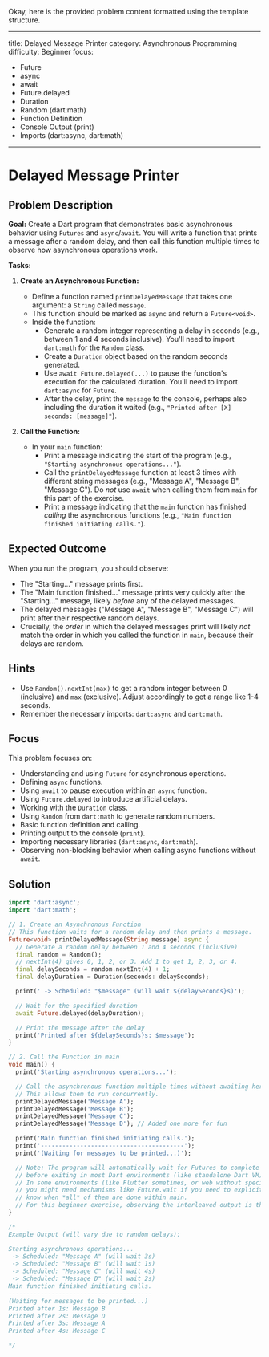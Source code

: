 Okay, here is the provided problem content formatted using the template structure.

---
title: Delayed Message Printer
category: Asynchronous Programming
difficulty: Beginner
focus:
  - Future
  - async
  - await
  - Future.delayed
  - Duration
  - Random (dart:math)
  - Function Definition
  - Console Output (print)
  - Imports (dart:async, dart:math)
---

# Delayed Message Printer

## Problem Description

**Goal:** Create a Dart program that demonstrates basic asynchronous behavior using `Futures` and `async`/`await`. You will write a function that prints a message after a random delay, and then call this function multiple times to observe how asynchronous operations work.

**Tasks:**

1.  **Create an Asynchronous Function:**
    *   Define a function named `printDelayedMessage` that takes one argument: a `String` called `message`.
    *   This function should be marked as `async` and return a `Future<void>`.
    *   Inside the function:
        *   Generate a random integer representing a delay in seconds (e.g., between 1 and 4 seconds inclusive). You'll need to import `dart:math` for the `Random` class.
        *   Create a `Duration` object based on the random seconds generated.
        *   Use `await Future.delayed(...)` to pause the function's execution for the calculated duration. You'll need to import `dart:async` for `Future`.
        *   After the delay, print the `message` to the console, perhaps also including the duration it waited (e.g., `"Printed after [X] seconds: [message]"`).

2.  **Call the Function:**
    *   In your `main` function:
        *   Print a message indicating the start of the program (e.g., `"Starting asynchronous operations..."`).
        *   Call the `printDelayedMessage` function at least 3 times with different string messages (e.g., "Message A", "Message B", "Message C"). Do *not* use `await` when calling them from `main` for this part of the exercise.
        *   Print a message indicating that the `main` function has finished *calling* the asynchronous functions (e.g., `"Main function finished initiating calls."`).

## Expected Outcome

When you run the program, you should observe:
*   The "Starting..." message prints first.
*   The "Main function finished..." message prints very quickly after the "Starting..." message, likely *before* any of the delayed messages.
*   The delayed messages ("Message A", "Message B", "Message C") will print after their respective random delays.
*   Crucially, the *order* in which the delayed messages print will likely *not* match the order in which you called the function in `main`, because their delays are random.

## Hints
*   Use `Random().nextInt(max)` to get a random integer between 0 (inclusive) and `max` (exclusive). Adjust accordingly to get a range like 1-4 seconds.
*   Remember the necessary imports: `dart:async` and `dart:math`.

## Focus

This problem focuses on:

*   Understanding and using `Future` for asynchronous operations.
*   Defining `async` functions.
*   Using `await` to pause execution within an `async` function.
*   Using `Future.delayed` to introduce artificial delays.
*   Working with the `Duration` class.
*   Using `Random` from `dart:math` to generate random numbers.
*   Basic function definition and calling.
*   Printing output to the console (`print`).
*   Importing necessary libraries (`dart:async`, `dart:math`).
*   Observing non-blocking behavior when calling async functions without `await`.

## Solution

```dart
import 'dart:async';
import 'dart:math';

// 1. Create an Asynchronous Function
// This function waits for a random delay and then prints a message.
Future<void> printDelayedMessage(String message) async {
  // Generate a random delay between 1 and 4 seconds (inclusive)
  final random = Random();
  // nextInt(4) gives 0, 1, 2, or 3. Add 1 to get 1, 2, 3, or 4.
  final delaySeconds = random.nextInt(4) + 1;
  final delayDuration = Duration(seconds: delaySeconds);

  print(' -> Scheduled: "$message" (will wait ${delaySeconds}s)');

  // Wait for the specified duration
  await Future.delayed(delayDuration);

  // Print the message after the delay
  print('Printed after ${delaySeconds}s: $message');
}

// 2. Call the Function in main
void main() {
  print('Starting asynchronous operations...');

  // Call the asynchronous function multiple times without awaiting here
  // This allows them to run concurrently.
  printDelayedMessage('Message A');
  printDelayedMessage('Message B');
  printDelayedMessage('Message C');
  printDelayedMessage('Message D'); // Added one more for fun

  print('Main function finished initiating calls.');
  print('----------------------------------------');
  print('(Waiting for messages to be printed...)');

  // Note: The program will automatically wait for Futures to complete
  // before exiting in most Dart environments (like standalone Dart VM).
  // In some environments (like Flutter sometimes, or web without specific handling),
  // you might need mechanisms like Future.wait if you need to explicitly
  // know when *all* of them are done within main.
  // For this beginner exercise, observing the interleaved output is the key.
}

/*
Example Output (will vary due to random delays):

Starting asynchronous operations...
 -> Scheduled: "Message A" (will wait 3s)
 -> Scheduled: "Message B" (will wait 1s)
 -> Scheduled: "Message C" (will wait 4s)
 -> Scheduled: "Message D" (will wait 2s)
Main function finished initiating calls.
----------------------------------------
(Waiting for messages to be printed...)
Printed after 1s: Message B
Printed after 2s: Message D
Printed after 3s: Message A
Printed after 4s: Message C

*/
```